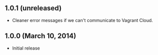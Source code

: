## 1.0.1 (unreleased)

  - Cleaner error messages if we can't communicate to Vagrant Cloud.

## 1.0.0 (March 10, 2014)

  - Initial release
